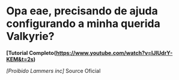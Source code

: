 # Opa eae, precisando de ajuda configurando a minha querida Valkyrie?
**[Tutorial Completo(https://www.youtube.com/watch?v=IJlUdrY-KEM&t=2s)**


*[Proibido Lammers inc]*
Source Oficial
